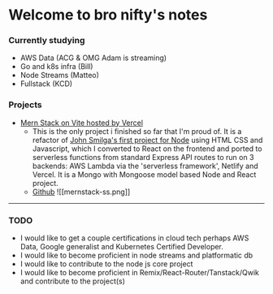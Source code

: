 # Welcome to bro nifty's notes

### Currently studying
- AWS Data (ACG & OMG Adam is streaming)
- Go and k8s infra (Bill)
- Node Streams (Matteo)
- Fullstack (KCD)

### Projects
- [Mern Stack on Vite hosted by Vercel](http://vite-vercel-opal.vercel.app/ "vite-vercel-opal.vercel.app")
	- This is the only project i finished so far that I'm proud of. It is a refactor of [John Smilga's first project for Node](https://www.youtube.com/watch?v=rltfdjcXjmk) using HTML CSS and Javascript, which I converted to React on the frontend and ported to serverless functions from standard Express API routes to run on 3 backends: AWS Lambda via the 'serverless framework', Netlify and Vercel. It is a Mongo with Mongoose model based Node and React project. 
	- [Github](https://github.com/bronifty/serverless-mern-stack-vite)
![[mernstack-ss.png]]

--------------------

### TODO
- I would like to get a couple certifications in cloud tech perhaps AWS Data, Google generalist and Kubernetes Certified Developer.
- I would like to become proficient in node streams and platformatic db
- I would like to contribute to the node js core project
- I would like to become proficient in Remix/React-Router/Tanstack/Qwik and contribute to the project(s)